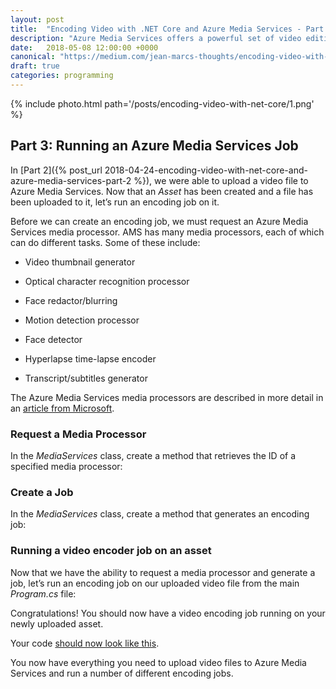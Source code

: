 ```yaml
---
layout: post
title:  "Encoding Video with .NET Core and Azure Media Services - Part 3"
description: "Azure Media Services offers a powerful set of video editing and delivery tools, but there is no official library for .NET Core. In this tutorial, I demonstrate how to build a basic REST client to upload and encode video with Azure"
date:   2018-05-08 12:00:00 +0000
canonical: "https://medium.com/jean-marcs-thoughts/encoding-video-with-net-core-and-azure-media-services-part-3-5429c9c14e5a"
draft: true
categories: programming
---
```


{% include photo.html path='/posts/encoding-video-with-net-core/1.png' %}

## Part 3: Running an Azure Media Services Job

In [Part 2]({% post_url 2018-04-24-encoding-video-with-net-core-and-azure-media-services-part-2 %}), we were able to upload a video file to Azure Media Services. Now that an *Asset* has been created and a file has been uploaded to it, let’s run an encoding job on it.

Before we can create an encoding job, we must request an Azure Media Services media processor. AMS has many media processors, each of which can do different tasks. Some of these include:

* Video thumbnail generator

* Optical character recognition processor

* Face redactor/blurring

* Motion detection processor

* Face detector

* Hyperlapse time-lapse encoder

* Transcript/subtitles generator

The Azure Media Services media processors are described in more detail in an [article from Microsoft](https://docs.microsoft.com/en-us/azure/media-services/media-services-analytics-overview).

### Request a Media Processor

In the *MediaServices* class, create a method that retrieves the ID of a specified media processor:

<script src="https://gist.github.com/jskopek/8bca3fe9c17d5894b461b78f430c755a.js"></script>

### Create a Job

In the *MediaServices* class, create a method that generates an encoding job:

<script src="https://gist.github.com/jskopek/38548ef7f68a49964d5cb8146ac5861f.js"></script>

### Running a video encoder job on an asset

Now that we have the ability to request a media processor and generate a job, let’s run an encoding job on our uploaded video file from the main *Program.cs* file:

<script src="https://gist.github.com/jskopek/59a29a73f81c53bd625482648d643380.js"></script>

Congratulations! You should now have a video encoding job running on your newly uploaded asset.

Your code [should now look like this](https://github.com/jskopek/AzureMediaServicesEncoderNetCore/tree/4cdb370d1926f855479607a089e363f0cf02d6dc).

You now have everything you need to upload video files to Azure Media Services and run a number of different encoding jobs.
